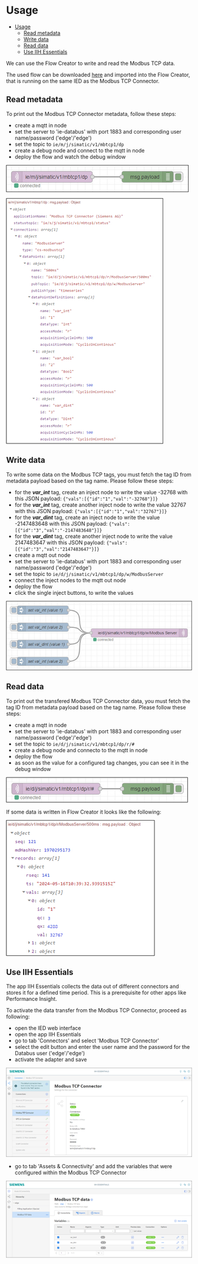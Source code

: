 # Usage

- [Usage](#usage)
  - [Read metadata](#read-metadata)
  - [Write data](#write-data)
  - [Read data](#read-data)
  - [Use IIH Essentials](#use-IIH-Essentials)
  
We can use the Flow Creator to write and read the Modbus TCP data.

The used flow can be downloaded [here](/src/flow.json) and imported into the Flow Creator, that is running on the same IED as the Modbus TCP Connector.

## Read metadata

To print out the Modbus TCP Connector metadata, follow these steps:

- create a mqtt in node
- set the server to 'ie-databus' with port 1883 and corresponding user name/password ('edge'/'edge')
- set the topic to `ie/m/j/simatic/v1/mbtcp1/dp`
- create a debug node and connect to the mqtt in node
- deploy the flow and watch the debug window

![metadata_flow](/docs/graphics/Metadata_Flow.png)

![metadata](/docs/graphics/Metadata.png)


## Write data

To write some data on the Modbus TCP tags, you must fetch the tag ID from metadata payload based on the tag name. Please follow these steps:

- for the ***var_int*** tag, create an inject node to write the value -32768 with this JSON payload: `{"vals":[{"id":"1","val":"-32768"}]}`
- for the ***var_int*** tag, create another inject node to write the value 32767 with this JSON payload: `{"vals":[{"id":"1","val":"32767"}]}`
- for the ***var_dint*** tag, create an inject node to write the value -2147483648 with this JSON payload: `{"vals":[{"id":"3","val":"-2147483648"}]}`
- for the ***var_dint*** tag, create another inject node to write the value 2147483647 with this JSON payload: `{"vals":[{"id":"3","val":"2147483647"}]}`
- create a mqtt out node
- set the server to 'ie-databus' with port 1883 and corresponding user name/password ('edge'/'edge')
- set the topic to `ie/d/j/simatic/v1/mbtcp1/dp/w/ModbusServer`
- connect the inject nodes to the mqtt out node
- deploy the flow
- click the single inject buttons, to write the values

![write_data_flow](/docs/graphics/Write_Data_Flow.png)

## Read data

To print out the transfered Modbus TCP Connector data, you must fetch the tag ID from metadata payload based on the tag name. Please follow these steps:

- create a mqtt in node
- set the server to 'ie-databus' with port 1883 and corresponding user name/password ('edge'/'edge')
- set the topic to `ie/d/j/simatic/v1/mbtcp1/dp/r/#`
- create a debug node and connecto to the mqtt in node
- deploy the flow
- as soon as the value for a configured tag changes, you can see it in the debug window

![read_data_flow](/docs/graphics/Read_Data_Flow.png)

If some data is written in Flow Creator it looks like the following:

![read_1](/docs/graphics/Read_2.png)

## Use IIH Essentials

The app IIH Essentials collects the data out of different connectors and stores it for a defined time period. This is a prerequisite for other apps like Performance Insight.

To activate the data transfer from the Modbus TCP Connector, proceed as following:

- open the IED web interface
- open the app IIH Essentials
- go to tab 'Connectors' and select 'Modbus TCP Connector'
- select the edit button and enter the user name and the password for the Databus user ('edge'/'edge')
- activate the adapter and save

![DataServiceAdapter](/docs/graphics/IIHEssentials_Adapter.png)

- go to tab 'Assets & Connectivity' and add the variables that were configured within the Modbus TCP Connector

![IIHEssentials_Tags](/docs/graphics/IIHEssentials_Tags.png)
